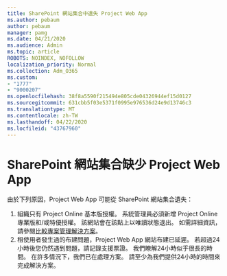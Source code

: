 ```yaml
---
title: SharePoint 網站集合中遺失 Project Web App
ms.author: pebaum
author: pebaum
manager: pamg
ms.date: 04/21/2020
ms.audience: Admin
ms.topic: article
ROBOTS: NOINDEX, NOFOLLOW
localization_priority: Normal
ms.collection: Adm_O365
ms.custom:
- "1777"
- "9000207"
ms.openlocfilehash: 38f8a5590f215494e805cde04326944ef15d0127
ms.sourcegitcommit: 631cbb5f03e5371f0995e976536d24e9d13746c3
ms.translationtype: MT
ms.contentlocale: zh-TW
ms.lasthandoff: 04/22/2020
ms.locfileid: "43767960"
---
```

# <a name="project-web-app-is-missing-from-the-sharepoint-site-collection"></a>SharePoint 網站集合缺少 Project Web App

由於下列原因，Project Web App 可能從 SharePoint 網站集合遺失：

1. 組織只有 Project Online 基本版授權。 系統管理員必須新增 Project Online 專業版和/或特優授權。 該網站會在該點上以唯讀狀態退出。 如需詳細資訊，請參閱[比較專案管理解決方案](https://products.office.com/project/compare-microsoft-project-management-software?tab=1)。
2. 租使用者發生過的布建問題，Project Web App 網站布建已延遲。 若超過24小時後您仍然遇到問題，請記錄支援票證。 我們瞭解24小時似乎很長的時間。 在許多情況下，我們已在處理方案。 請至少為我們提供24小時的時間來完成解決方案。
